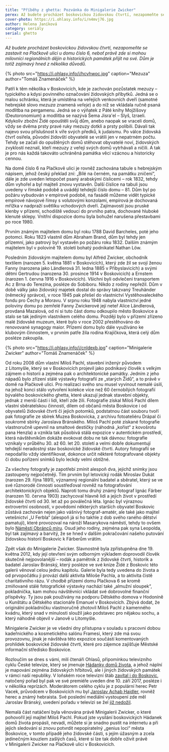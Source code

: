```yaml
---
title: "Příběhy z ghetta: Pozvánka do Minigalerie Zwicker"
perex: Až budete procházet boskovickou židovskou čtvrtí, nezapomeňte se zastavit na Plačkově ulici u domu číslo 6, neboť právě zde si mohou milovníci historie přijít na své. Dům je totiž zajímavý hned z několika důvodů.
cover-photo: https://i.ohlasy.info/i/n4mvj76.jpg
author: Helena Janíková
category: seriály
serial: ghetto
---
```


*Až budete procházet boskovickou židovskou čtvrtí, nezapomeňte se zastavit na Plačkově ulici u domu číslo 6, neboť právě zde si mohou milovníci regionálních dějin a historických památek přijít na své. Dům je totiž zajímavý hned z několika důvodů.*

{% photo src="https://i.ohlasy.info/i/hcvhwoc.jpg" caption="Mezuza" author="Tomáš Znamenáček" %}

Patří k těm několika v Boskovicích, kde je zachován pozůstatek mezuzy – typického a kdysi povinného označování židovských příbytků. Jedná se o malou schránku, která je umístěna na veřejích venkovních dveří (samotné hebrejské slovo *mezuza* znamená *veřeje*) a do níž se vkládala ručně psaná modlitba na pergamenu. Jedná se o výňatek z Páté knihy Mojžíšovy (Deutoronomium) a modlitba se nazývá Šema Jisra'el – Slyš, Izraeli. Kdykoliv zbožní Židé opouštěli svůj dům, anebo naopak se vraceli domů, vždy se dvěma prsty pravé ruky mezuzy dotkli a prsty políbili. Dávali tak najevo svou příslušnost k víře svých předků, k judaismu. Po válce židovská čtvrť osiřela, původní židovští obyvatelé se vrátili jen v nepatrném počtu. Tehdy se začali do opuštěných domů stěhovat obyvatelé noví, židovských zvyklostí neznalí, kteří mezuzy z veřejí svých domů vytrhávali a ničili. A tak je pro nás každá takováto uchráněná památka věcí vzácnou a historicky cennou.

Na domě číslo 6 na Plačkově ulici je rovněž zachována tabule s hebrejským nápisem, jehož český překlad zní: „Bílé na černém, na památku zničení“, dále je zde uveden letopočet psaný arabskými číslicemi – rok 1832, tehdy dům vyhořel a byl majiteli znovu vystavěn. Další číslice na tabuli jsou uvedeny v římské podobě a uvádějí tehdejší číslo domu – 81. Dům byl po požáru vybudován v empírové podobě, na fasádě můžeme vidět typické empírové návojové římsy s volutovými konzolami, empírová je dochovaná mřížka v nadpraží světlíku vchodových dveří. Zajímavostí jsou pruské klenby v přízemí, schodiště vedoucí do prvního patra, dochované hluboké klenuté sklepy. Vnitřní dispozice domu byla bohužel narušena přestavbami po roce 1980.

Prvním známým majitelem domu byl roku 1788 David Barcheles, poté jeho potomci. Roku 1823 vlastnil dům Abraham Brand, dům byl tehdy jen přízemní, jako patrový byl vystavěn po požáru roku 1832. Dalším známým majitelem byl v polovině 19. století bohatý podnikatel Nathan Löw.

Posledním židovským majitelem domu byl Alfréd Zwicker, obchodník textilem (narozen 5. května 1881 v Boskovicích), který zde žil se svojí ženou Fanny (narozena jako Ländlerová 31. ledna 1885 v Přibyslavicích) a svými dětmi Gertrudou (narozena 30. prosince 1914 v Boskovicích) a Ernstem (narozen 1. června 1916 v Boskovicích). Všichni byli odvlečeni transportem Ac z Brna do Terezína, posléze do Sobiboru. Nikdo z rodiny nepřežil. Dům v době války jako židovský majetek dostal do správy takzvaný Treuhänder (německý správce), v roce 1945 pak přešel do vlastnictví Vystěhovaleckého fondu pro Čechy a Moravu. V srpnu roku 1948 nabyla vlastnictví jedné poloviny domu po zemřelé Fanny Zwickerové její neteř Alice Ländlerová, provdaná Mazalová, od ní si tuto část domu odkoupilo město Boskovice a stalo se tak jediným vlastníkem celého domu. Později bylo v přízemí zřízeno malé židovské muzeum, které bylo v roce 2002 přestěhováno do renovované synagogy maior. Přízemí domu bylo dále využíváno ke klubovým činnostem, v prvním patře žila rodina Krajíčkova, která celý dům posléze zakoupila.

{% photo src="https://i.ohlasy.info/i/cnldexb.jpg" caption="Minigalerie Zwicker" author="Tomáš Znamenáček" %}

Od roku 2008 dům vlastní Miloš Pachl, stavební inženýr původem z Litomyšle, který se v Boskovicích projevil jako podnikavý člověk s velkým zájmem o historii a zejména pak o architektonické památky. Jedním z jeho nápadů bylo zřízení stálé výstavky fotografií ze „starých Židů“, a to právě v domě na Plačkově ulici. Pro realizaci svého snu musel vyvinout nemalé úsilí, na jehož konci stálo vytvoření kolekce více než 60 černobílých fotografií bývalého boskovického ghetta, které ukazují jednak stavební objekty, jednak z menší části i lidi, kteří zde žili. Fotografie získal Miloš Pachl dílem vlastní sběratelskou činností, dílem od občanů města Boskovice i od obyvatelů židovské čtvrti či jejich potomků, podstatnou část souboru tvoří pak fotografie ze sbírek Muzea Boskovicka, z archivu fotoateliéru Drápal či soukromé sbírky Jaroslava Bránského. Miloš Pachl poté získané fotografie vlastnoručně upevnil na smaltové destičky (náhodná „kořist“ z kovošrotu pana Henzla) a vznikla tak působivá stálá expozice v autentickém prostředí, která návštěvníkům dokáže evokovat dobu ne tak dávnou: fotografie vznikaly v průběhu 30. až 60. let 20. století a velmi dobře dokumentují tehdejší neradostný stav boskovické židovské čtvrti. Autory fotografií se nepodařilo vždy identifikovat, dokonce určit některé fotografované objekty či dobu pořízení snímků bylo leckdy velmi obtížné.

Za všechny fotografy je zapotřebí zmínit alespoň dva, jejichž snímky jsou zastoupeny nejpočetněji. Tím prvním byl letovický rodák Miroslav Dukát (narozen 29. října 1891), významný regionální badatel a sběratel, který se ve své různorodé činnosti soustřeďoval rovněž na fotografování architektonických objektů. Naproti tomu druhý známý fotograf Ignác Färber (narozen 10. června 1903) zachycoval hlavně lidi a jejich život v prostředí židovské čtvrti od 30. let až po poválečná léta. Ignác byl výraznou extrovertní osobností, v povědomí některých starších obyvatel Boskovic zůstává zachován nejen jako vášnivý fotograf-amatér, ale také jako majitel vetešnictví „U Ferbla“ (alespoň já si ho takhle z dob svého raného dětství pamatuji), které provozoval na nároží Masarykova náměstí, tehdy to ovšem bylo [Náměstí Obránců míru](http://www.ohlasy.info/clanky/2015/09/mapy-boskovic.html). Osud jeho rodiny, zejména pak syna Leopolda, byl tak zajímavý a barvitý, že se hned v dalším pokračování našeho putování židovskou historií Boskovic k Färberům vrátím.

Zpět však do Minigalerie Zwicker. Slavnostně byla zpřístupněna dne 19. května 2012, kdy její otevření svým odborným výkladem doprovodil člověk skutečně nejpovolanější – rodák a pamětník z židovské čtvrti, historik a badatel Jaroslav Bránský, který posléze ve své knize Židé z Boskovic této galerii věnoval celou jednu kapitolu. Galerie byla tedy uvedena do života a od prvopočátku ji provází další aktivita Miloše Pachla, a to aktivita čistě charitativního rázu. V chodbě přízemí domu Plačkova 6 se kromě zmiňované stálé fotografické výstavky nachází také „almužní sloupek“, pokladnička, kam mohou návštěvníci vkládat své dobrovolné finanční příspěvky. Ty jsou pak používány na podporu Dětského domova v Hodoníně u Kunštátu a Dětského stacionáře Emanuel v Boskovicích. Zbývá dodat, že originální pokladničku vlastnoručně zhotovil Miloš Pachl z kamenného kvádru, který snad v minulosti sloužil jako podstavec pro nějakou sochu, a který náhodně objevil v Janově u Litomyšle. 

Minigalerie Zwicker je ve všední dny přístupna v souladu s pracovní dobou kadeřnického a kosmetického salónu Framesi, který zde má svou provozovnu, jinak je návštěva této expozice součástí komentovaných prohlídek boskovické židovské čtvrti, které pro zájemce zajišťuje Městské informační středisko Boskovice.

Rozloučím se dnes s vámi, milí čtenáři Ohlasů, připomínkou televizního cyklu České televize, který se jmenuje [Hádanky domů života](http://www.ceskatelevize.cz/porady/10492110205-hadanky-domu-zivota/), a jehož náplní je mapování zejména židovských hřbitovů, ale i jiných židovských památek v rámci naší republiky. V loňském roce televizní štáb [zavítal i do Boskovic](http://www.ceskatelevize.cz/porady/10492110205-hadanky-domu-zivota/216562215800001-boskovice/), natočený pořad byl pak ve své premiéře uveden dne 10. září 2017, posléze i v několika reprízách. Moderátorem celého cyklu je z populární herec Petr Vacek, průvodcem v Boskovicích mu byl [Jaroslav Achab Haidler](http://www.ohlasy.info/clanky/2016/05/rozhovor-achab.html), rovněž herec a známý hebraista. Své poslední mediální vystoupení zde měl Jaroslav Bránský, uvedení pořadu v televizi se žel [již nedožil](http://www.ohlasy.info/clanky/2017/07/vzpominka-bransky.html).

Nemalá část natáčení byla věnována právě Minigalerii Zwicker, o které pohovořil její majitel Miloš Pachl. Pokud jste vysílání boskovických Hádanek domů života propásli, nevadí, můžete si je snadno pustit na internetu a při jejich sledování si znovu potvrdit nepopiratelný „genius loci“ města Boskovice, v tomto případě jeho židovské části, s jejím úžasným a zcela jedinečným kouzlem zašlých časů, které si lze tak dobře oživit právě v Minigalerii Zwicker na Plačkově ulici v Boskovicích.
